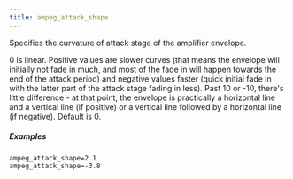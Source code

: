 ```yaml
---
title: ampeg_attack_shape
---
```

Specifies the curvature of attack stage of the amplifier envelope.

0 is linear. Positive values are slower curves (that means the envelope will
initially not fade in much, and most of the fade in will happen towards the end
of the attack period) and negative values faster (quick initial fade in with the
latter part of the attack stage fading in less). Past 10 or -10, there's little
difference - at that point, the envelope is practically a horizontal line and a
vertical line (if positive) or a vertical line followed by a horizontal line
(if negative). Default is 0.

##### Examples

```
ampeg_attack_shape=2.1
ampeg_attack_shape=-3.8
```
